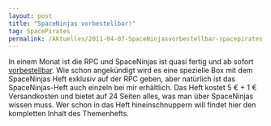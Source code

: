 ```yaml
---
layout: post
title: "SpaceNinjas vorbestellbar!"
tag: SpacePirates
permalink: /Aktuelles/2011-04-07-SpaceNinjasvorbestellbar-spacepirates
---
```


In einem Monat ist die RPC und SpaceNinjas ist quasi fertig und ab sofort [vorbestellbar](https://spacepirates.jcgames.de/Publikationen/). Wie schon angekündigt wird es eine spezielle Box mit dem SpaceNinjas Heft exklusiv auf der RPC geben, aber natürlich ist das SpaceNinjas-Heft auch einzeln bei mir erhältlich. Das Heft kostet 5 &euro; + 1 &euro; Versandkosten und bietet auf 24 Seiten alles, was man über SpaceNinjas wissen muss. Wer schon in das Heft hineinschnuppern will findet hier den kompletten Inhalt des Themenhefts.
